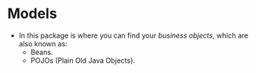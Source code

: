 # Models
* In this package is where you can find your *business objects*, which are also known as:
  * Beans.
  * POJOs (Plain Old Java Objects).

  